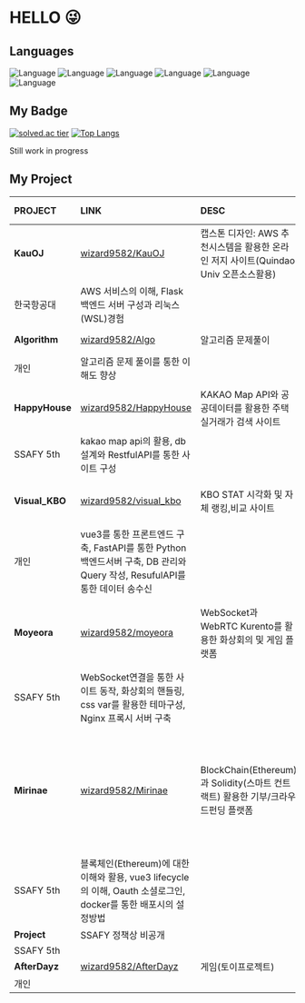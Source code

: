 # HELLO 😜

## Languages
![Language](https://img.shields.io/badge/-_JAVA_-yellow) 
![Language](https://img.shields.io/badge/-JavaScript-orange)
![Language](https://img.shields.io/badge/-_C_-brightgreen) 
![Language](https://img.shields.io/badge/-_C_+_+-brightgreen)
![Language](https://img.shields.io/badge/-_Kotlin_-green)
![Language](https://img.shields.io/badge/-_Python_-blue)    

## My Badge
[![solved.ac tier](http://mazassumnida.wtf/api/v2/generate_badge?boj=qkfskan82)](https://solved.ac/qkfskan82)
[![Top Langs](https://github-readme-stats.vercel.app/api/top-langs/?username=wizard9582&layout=compact)](https://github.com/anuraghazra/github-readme-stats)

Still work in progress
## My Project

| PROJECT | LINK | DESC | TECH & Role | 
|:------ | :------ | :------ | :------ |
| **KauOJ** | [wizard9582/KauOJ][KauOJlink] |캡스톤 디자인: AWS 추천시스템을 활용한 온라인 저지 사이트(Quindao Univ 오픈소스활용) |Pug, Nginx / Node.js, django / AWS |
|한국항공대| AWS 서비스의 이해, Flask 백엔드 서버 구성과 리눅스(WSL)경험 |  | **팀장,AWS,BE** | 
| **Algorithm** | [wizard9582/Algo][algolink] |알고리즘 문제풀이| Java, Python |
|개인| 알고리즘 문제 풀이를 통한 이해도 향상 |  | **학습** | 
| **HappyHouse** | [wizard9582/HappyHouse][happyhouselink] |KAKAO Map API와 공공데이터를 활용한 주택실거래가 검색 사이트| Vue / Spring, MyBatis / KakaoMap| 
|SSAFY 5th| kakao map api의 활용, db설계와 RestfulAPI를 통한 사이트 구성 ||**팀장,FE,BE**|  
| **Visual_KBO** | [wizard9582/visual_kbo][kbolink] |KBO STAT 시각화 및 자체 랭킹,비교 사이트|Vue, tailwind / FastAPI, JPA / |
|개인| vue3를 통한 프론트엔드 구축, FastAPI를 통한 Python 백엔드서버 구축, DB 관리와 Query 작성, ResufulAPI를 통한 데이터 송수신 |  | **1인 프로젝트** | 
| **Moyeora** | [wizard9582/moyeora][moyeoralink] |WebSocket과 WebRTC Kurento를 활용한 화상회의 및 게임 플랫폼| Vue, element+ / Spring, JPA / Kurento, WebSocket, NGINX| 
|SSAFY 5th| WebSocket연결을 통한 사이트 동작, 화상회의 핸들링, css var를 활용한 테마구성, Nginx 프록시 서버 구축 ||**FE**|
| **Mirinae** | [wizard9582/Mirinae][mirinaelink] |BlockChain(Ethereum)과 Solidity(스마트 컨트랙트) 활용한 기부/크라우드펀딩 플랫폼| Vue, tailwind/ Spring, JPA / NGINX, JENKINS, docker, OAUTH, Geth, Solidity, Web3J, Web3js |
|SSAFY 5th| 블록체인(Ethereum)에 대한 이해와 활용, vue3 lifecycle의 이해, Oauth 소셜로그인, docker를 통한 배포시의 설정방법 ||**FE**|
| **Project** | SSAFY 정책상 비공개 || / / |
|SSAFY 5th|||**FE**|
| **AfterDayz** | [wizard9582/AfterDayz][afterlink] |게임(토이프로젝트)|계획중|
|개인|||**1인 프로젝트**|

[KauOjlink]: https://github.com/wizard9582/KauOJ
[algolink]: https://github.com/wizard9582/Algo
[kbolink]: https://github.com/wizard9582/visual_kbo
[afterlink]: https://github.com/wizard9582/AfterDayz
[happyhouselink]:https://github.com/wizard9582/HappyHouse
[moyeoralink]:https://github.com/wizard9582/moyeora
[mirinaelink]:https://github.com/wizard9582/Mirinae
